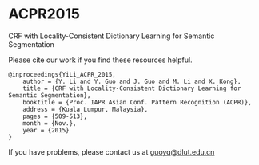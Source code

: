 # ACPR2015
CRF with Locality-Consistent Dictionary Learning for Semantic Segmentation


Please cite our work if you find these resources helpful.

    @inproceedings{YiLi_ACPR_2015,
        author = {Y. Li and Y. Guo and J. Guo and M. Li and X. Kong},
        title = {CRF with Locality-Consistent Dictionary Learning for Semantic Segmentation},
        booktitle = {Proc. IAPR Asian Conf. Pattern Recognition (ACPR)},
        address = {Kuala Lumpur, Malaysia},
        pages = {509-513},
        month = {Nov.},
        year = {2015}
    }

If you have problems, please contact us at guoyq@dlut.edu.cn

